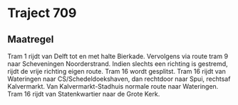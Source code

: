 # Traject 709
## Maatregel
Tram 1 rijdt van Delft tot en met halte Bierkade. Vervolgens via route tram 9 naar Scheveningen Noorderstrand.
Indien slechts een richting is gestremd, rijdt de vrije richting eigen route.
Tram 16 wordt gesplitst. 
Tram 16 rijdt van Wateringen naar CS/Schedeldoekshaven, dan rechtdoor naar Spui, rechtsaf Kalvermarkt. Van Kalvermarkt-Stadhuis normale route naar Wateringen.
Tram 16 rijdt van Statenkwartier naar de Grote Kerk. 
